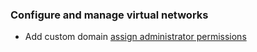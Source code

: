 ### Configure and manage virtual networks


- Add custom domain [assign administrator permissions](https://docs.microsoft.com/en-us/azure/active-directory/fundamentals/add-custom-domain)
